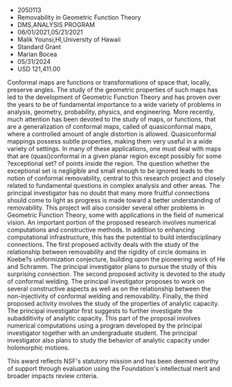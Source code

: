 
* 2050113
* Removability in Geometric Function Theory
* DMS,ANALYSIS PROGRAM
* 06/01/2021,05/21/2021
* Malik Younsi,HI,University of Hawaii
* Standard Grant
* Marian Bocea
* 05/31/2024
* USD 121,411.00

Conformal maps are functions or transformations of space that, locally, preserve
angles. The study of the geometric properties of such maps has led to the
development of Geometric Function Theory and has proven over the years to be of
fundamental importance to a wide variety of problems in analysis, geometry,
probability, physics, and engineering. More recently, much attention has been
devoted to the study of maps, or functions, that are a generalization of
conformal maps, called of quasiconformal maps, where a controlled amount of
angle distortion is allowed. Quasiconformal mappings possess subtle properties,
making them very useful in a wide variety of settings. In many of these
applications, one must deal with maps that are (quasi)conformal in a given
planar region except possibly for some ?exceptional set? of points inside the
region. The question whether the exceptional set is negligible and small enough
to be ignored leads to the notion of conformal removability, central to this
research project and closely related to fundamental questions in complex
analysis and other areas. The principal investigator has no doubt that many more
fruitful connections should come to light as progress is made toward a better
understanding of removability. This project will also consider several other
problems in Geometric Function Theory, some with applications in the field of
numerical vision. An important portion of the proposed research involves
numerical computations and constructive methods. In addition to enhancing
computational infrastructure, this has the potential to build interdisciplinary
connections. The first proposed activity deals with the study of the
relationship between removability and the rigidity of circle domains in Koebe?s
uniformization conjecture, building upon the pioneering work of He and Schramm.
The principal investigator plans to pursue the study of this surprising
connection. The second proposed activity is devoted to the study of conformal
welding. The principal investigator proposes to work on several constructive
aspects as well as on the relationship between the non-injectivity of conformal
welding and removability. Finally, the third proposed activity involves the
study of the properties of analytic capacity. The principal investigator first
suggests to further investigate the subadditivity of analytic capacity. This
part of the proposal involves numerical computations using a program developed
by the principal investigator together with an undergraduate student. The
principal investigator also plans to study the behavior of analytic capacity
under holomorphic motions.

This award reflects NSF's statutory mission and has been deemed worthy of
support through evaluation using the Foundation's intellectual merit and broader
impacts review criteria.
